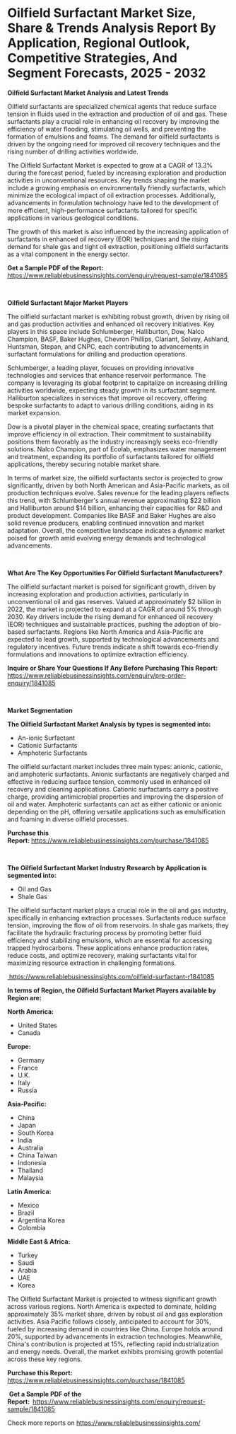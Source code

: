 <p><h1>Oilfield Surfactant Market Size, Share & Trends Analysis Report By Application, Regional Outlook, Competitive Strategies, And Segment Forecasts, 2025 - 2032</h1></p><p><strong>Oilfield Surfactant Market Analysis and Latest Trends</strong></p>
<p><p>Oilfield surfactants are specialized chemical agents that reduce surface tension in fluids used in the extraction and production of oil and gas. These surfactants play a crucial role in enhancing oil recovery by improving the efficiency of water flooding, stimulating oil wells, and preventing the formation of emulsions and foams. The demand for oilfield surfactants is driven by the ongoing need for improved oil recovery techniques and the rising number of drilling activities worldwide.</p><p>The Oilfield Surfactant Market is expected to grow at a CAGR of 13.3% during the forecast period, fueled by increasing exploration and production activities in unconventional resources. Key trends shaping the market include a growing emphasis on environmentally friendly surfactants, which minimize the ecological impact of oil extraction processes. Additionally, advancements in formulation technology have led to the development of more efficient, high-performance surfactants tailored for specific applications in various geological conditions.</p><p>The growth of this market is also influenced by the increasing application of surfactants in enhanced oil recovery (EOR) techniques and the rising demand for shale gas and tight oil extraction, positioning oilfield surfactants as a vital component in the energy sector.</p></p>
<p><strong>Get a Sample PDF of the Report:&nbsp;</strong> <a href="https://www.reliablebusinessinsights.com/enquiry/request-sample/1841085?utm_campaign=2201&utm_medium=2&utm_source=Github&utm_content=ia&utm_term=03022025&utm_id=oilfield-surfactant">https://www.reliablebusinessinsights.com/enquiry/request-sample/1841085</a></p>
<p>&nbsp;</p>
<p><strong>Oilfield Surfactant Major Market Players</strong></p>
<p><p>The oilfield surfactant market is exhibiting robust growth, driven by rising oil and gas production activities and enhanced oil recovery initiatives. Key players in this space include Schlumberger, Halliburton, Dow, Nalco Champion, BASF, Baker Hughes, Chevron Phillips, Clariant, Solvay, Ashland, Huntsman, Stepan, and CNPC, each contributing to advancements in surfactant formulations for drilling and production operations.</p><p>Schlumberger, a leading player, focuses on providing innovative technologies and services that enhance reservoir performance. The company is leveraging its global footprint to capitalize on increasing drilling activities worldwide, expecting steady growth in its surfactant segment. Halliburton specializes in services that improve oil recovery, offering bespoke surfactants to adapt to various drilling conditions, aiding in its market expansion.</p><p>Dow is a pivotal player in the chemical space, creating surfactants that improve efficiency in oil extraction. Their commitment to sustainability positions them favorably as the industry increasingly seeks eco-friendly solutions. Nalco Champion, part of Ecolab, emphasizes water management and treatment, expanding its portfolio of surfactants tailored for oilfield applications, thereby securing notable market share.</p><p>In terms of market size, the oilfield surfactants sector is projected to grow significantly, driven by both North American and Asia-Pacific markets, as oil production techniques evolve. Sales revenue for the leading players reflects this trend, with Schlumberger's annual revenue approximating $22 billion and Halliburton around $14 billion, enhancing their capacities for R&D and product development. Companies like BASF and Baker Hughes are also solid revenue producers, enabling continued innovation and market adaptation. Overall, the competitive landscape indicates a dynamic market poised for growth amid evolving energy demands and technological advancements.</p></p>
<p>&nbsp;</p>
<p><strong>What Are The Key Opportunities For Oilfield Surfactant Manufacturers?</strong></p>
<p><p>The oilfield surfactant market is poised for significant growth, driven by increasing exploration and production activities, particularly in unconventional oil and gas reserves. Valued at approximately $2 billion in 2022, the market is projected to expand at a CAGR of around 5% through 2030. Key drivers include the rising demand for enhanced oil recovery (EOR) techniques and sustainable practices, pushing the adoption of bio-based surfactants. Regions like North America and Asia-Pacific are expected to lead growth, supported by technological advancements and regulatory incentives. Future trends indicate a shift towards eco-friendly formulations and innovations to optimize extraction efficiency.</p></p>
<p><strong>Inquire or Share Your Questions If Any Before Purchasing This Report:</strong> <a href="https://www.reliablebusinessinsights.com/enquiry/pre-order-enquiry/1841085?utm_campaign=2201&utm_medium=2&utm_source=Github&utm_content=ia&utm_term=03022025&utm_id=oilfield-surfactant">https://www.reliablebusinessinsights.com/enquiry/pre-order-enquiry/1841085</a></p>
<p>&nbsp;</p>
<p><strong>Market Segmentation</strong></p>
<p><strong>The Oilfield Surfactant Market Analysis by types is segmented into:</strong></p>
<p><ul><li>An-ionic Surfactant</li><li>Cationic Surfactants</li><li>Amphoteric Surfactants</li></ul></p>
<p><p>The oilfield surfactant market includes three main types: anionic, cationic, and amphoteric surfactants. Anionic surfactants are negatively charged and effective in reducing surface tension, commonly used in enhanced oil recovery and cleaning applications. Cationic surfactants carry a positive charge, providing antimicrobial properties and improving the dispersion of oil and water. Amphoteric surfactants can act as either cationic or anionic depending on the pH, offering versatile applications such as emulsification and foaming in diverse oilfield processes.</p></p>
<p><strong>Purchase this Report:&nbsp;</strong><a href="https://www.reliablebusinessinsights.com/purchase/1841085?utm_campaign=2201&utm_medium=2&utm_source=Github&utm_content=ia&utm_term=03022025&utm_id=oilfield-surfactant">https://www.reliablebusinessinsights.com/purchase/1841085</a></p>
<p>&nbsp;</p>
<p><strong>The Oilfield Surfactant Market Industry Research by Application is segmented into:</strong></p>
<p><ul><li>Oil and Gas</li><li>Shale Gas</li></ul></p>
<p><p>The oilfield surfactant market plays a crucial role in the oil and gas industry, specifically in enhancing extraction processes. Surfactants reduce surface tension, improving the flow of oil from reservoirs. In shale gas markets, they facilitate the hydraulic fracturing process by promoting better fluid efficiency and stabilizing emulsions, which are essential for accessing trapped hydrocarbons. These applications enhance production rates, reduce costs, and optimize recovery, making surfactants vital for maximizing resource extraction in challenging formations.</p></p>
<p><a href="https://www.reliablebusinessinsights.com/oilfield-surfactant-r1841085?utm_campaign=2201&utm_medium=2&utm_source=Github&utm_content=ia&utm_term=03022025&utm_id=oilfield-surfactant">&nbsp;https://www.reliablebusinessinsights.com/oilfield-surfactant-r1841085</a></p>
<p><strong>In terms of Region, the Oilfield Surfactant Market Players available by Region are:</strong></p>
<p>
    <p> <strong> North America: </strong>
        <ul>
            <li>United States</li>
            <li>Canada</li>
        </ul>
        </p> 
    <p> <strong> Europe: </strong>
        <ul>
            <li>Germany</li>
            <li>France</li>
            <li>U.K.</li>
            <li>Italy</li>
            <li>Russia</li>
        </ul>
        </p> 
    <p> <strong> Asia-Pacific: </strong>
        <ul>
            <li>China</li>
            <li>Japan</li>
            <li>South Korea</li>
            <li>India</li>
            <li>Australia</li>
            <li>China Taiwan</li>
            <li>Indonesia</li>
            <li>Thailand</li>
            <li>Malaysia</li>
        </ul>
        </p> 
    <p> <strong> Latin America: </strong>
        <ul>
            <li>Mexico</li>
            <li>Brazil</li>
            <li>Argentina Korea</li>
            <li>Colombia</li>
        </ul>
        </p> 
    <p> <strong> Middle East & Africa: </strong>
        <ul>
            <li>Turkey</li>
            <li>Saudi</li>
            <li>Arabia</li>
            <li>UAE</li>
            <li>Korea</li>
        </ul>
    </p>
    </p>
<p><p>The Oilfield Surfactant Market is projected to witness significant growth across various regions. North America is expected to dominate, holding approximately 35% market share, driven by robust oil and gas exploration activities. Asia Pacific follows closely, anticipated to account for 30%, fueled by increasing demand in countries like China. Europe holds around 20%, supported by advancements in extraction technologies. Meanwhile, China's contribution is projected at 15%, reflecting rapid industrialization and energy needs. Overall, the market exhibits promising growth potential across these key regions.</p></p>
<p><strong>Purchase this Report: </strong><a href="https://www.reliablebusinessinsights.com/purchase/1841085?utm_campaign=2201&utm_medium=2&utm_source=Github&utm_content=ia&utm_term=03022025&utm_id=oilfield-surfactant">https://www.reliablebusinessinsights.com/purchase/1841085</a></p>
<p>&nbsp;<strong>Get a Sample PDF of the Report:&nbsp;&nbsp;</strong><a href="https://www.reliablebusinessinsights.com/enquiry/request-sample/1841085?utm_campaign=2201&utm_medium=2&utm_source=Github&utm_content=ia&utm_term=03022025&utm_id=oilfield-surfactant">https://www.reliablebusinessinsights.com/enquiry/request-sample/1841085</a></p>
<p><strong></strong></p>
<p>Check more reports on <a href="https://www.reliablebusinessinsights.com/?utm_campaign=2201&utm_medium=2&utm_source=Github&utm_content=ia&utm_term=03022025&utm_id=oilfield-surfactant">https://www.reliablebusinessinsights.com/</a></p>